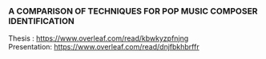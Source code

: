 ### A COMPARISON OF TECHNIQUES FOR POP MUSIC COMPOSER IDENTIFICATION

Thesis : https://www.overleaf.com/read/kbwkyzpfnjng <br />
Presentation: https://www.overleaf.com/read/dnjfbkhbrffr


